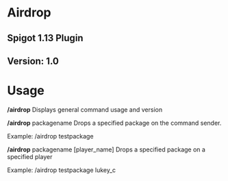 # Airdrop
## Spigot 1.13 Plugin
## Version: 1.0



# Usage


**/airdrop** 
Displays general command usage and version



**/airdrop** packagename
Drops a specified package on the command sender.

Example: /airdrop testpackage



**/airdrop** packagename [player_name]
Drops a specified package on a specified player

Example: /airdrop testpackage lukey_c